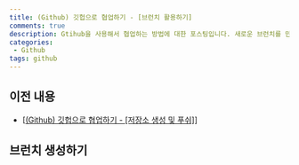 ```yaml
---
title: (Github) 깃헙으로 협업하기 - [브런치 활용하기]
comments: true
description: Gtihub을 사용해서 협업하는 방법에 대한 포스팅입니다. 새로운 브런치를 만들고 충돌에 대한 대처방안에 대해 정리해봤습니다.
categories:
 - Github
tags: github 
---
```


## 이전 내용

- [[(Github) 깃헙으로 협업하기 - [저장소 생성 및 푸쉬]](https://wkddnjset.github.io/github/2018/02/21/(Github)-%EA%B9%83%ED%97%99%EC%9C%BC%EB%A1%9C-%ED%98%91%EC%97%85%ED%95%98%EA%B8%B0-%EC%A0%80%EC%9E%A5%EC%86%8C-%EC%83%9D%EC%84%B1-%EB%B0%8F-%ED%91%B8%EC%89%AC/)]

## 브런치 생성하기
